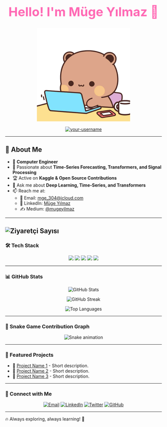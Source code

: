 <h1 align="center" style="color:#ff69b4; font-size: 40px;">Hello! I'm Müge Yılmaz 💖</h1>
<h3 align="center" style="color:#5f9ea0; font-style: italic;"></h3>

<p align="center">
  <img src="indir (2).gif" width="300"/>
</p>


<p align="center">
  <a href="https://github.com/your-username">
    <img src="https://komarev.com/ghpvc/?username=your-username&label=Profile%20views&color=0e75b6&style=flat" alt="your-username" />
  </a>
</p>

---

## 📜 About Me

- 💼 **Computer Engineer**
- 🎯 Passionate about **Time-Series Forecasting, Transformers, and Signal Processing**
- 🏆 Active on **Kaggle & Open Source Contributions**
- 💬 Ask me about **Deep Learning, Time-Series, and Transformers**
- 📫 Reach me at:
  - 📩 Email: [mge_304@icloud.com](mailto:mge_304@icloud.com)
  - 💼 LinkedIn: [Müge Yılmaz](https://www.linkedin.com/in/m%C3%BCge-y%C4%B1lmaz-607a49236/)
  - ✍️ Medium: [@mugeyilmaz](https://medium.com/@mugeyilmaz)

---
![Ziyaretçi Sayısı](https://komarev.com/ghpvc/?username=rabiasm&color=blue)
---

### 🛠 Tech Stack

<p align="center">
  <img src="https://img.shields.io/badge/Python-3776AB?style=for-the-badge&logo=python&logoColor=white" />
  <img src="https://img.shields.io/badge/SQL-4479A1?style=for-the-badge&logo=postgresql&logoColor=white" />
  <img src="https://img.shields.io/badge/PyTorch-EE4C2C?style=for-the-badge&logo=pytorch&logoColor=white" />
  <img src="https://img.shields.io/badge/TensorFlow-FF6F00?style=for-the-badge&logo=tensorflow&logoColor=white" />
  <img src="https://img.shields.io/badge/Docker-2496ED?style=for-the-badge&logo=docker&logoColor=white" />
</p>

---

### 📊 GitHub Stats

<p align="center">
  <img src="https://github-readme-stats.vercel.app/api?username=muge-124&show_icons=true&theme=radical" alt="GitHub Stats" />
</p>

<p align="center">
  <img src="https://github-readme-streak-stats.herokuapp.com/?user=muge-124&theme=radical" alt="GitHub Streak" />
</p>

<p align="center">
  <img src="https://github-readme-stats.vercel.app/api/top-langs/?username=muge-124&layout=compact&theme=radical" alt="Top Languages" />
</p>

---


### 🐍 Snake Game Contribution Graph

<p align="center">
  <img src="https://github.com/your-username/your-username/blob/output/github-contribution-grid-snake.svg" alt="Snake animation" />
</p>

---

### 🚀 Featured Projects

- 🌟 [Project Name 1](https://github.com/muge-124/project1) - Short description.
- 🔬 [Project Name 2](https://github.com/muge-124/project2) - Short description.
- 🎯 [Project Name 3](https://github.com/muge-124/project3) - Short description.

---

### 🔗 Connect with Me

<p align="center">
  <a href="mailto:your-email@example.com"><img src="https://img.shields.io/badge/Email-D14836?style=for-the-badge&logo=gmail&logoColor=white" alt="Email"></a>
  <a href="https://www.linkedin.com/in/your-profile"><img src="https://img.shields.io/badge/LinkedIn-blue?style=for-the-badge&logo=linkedin" alt="LinkedIn"></a>
  <a href="https://twitter.com/your-profile"><img src="https://img.shields.io/badge/Twitter-blue?style=for-the-badge&logo=twitter" alt="Twitter"></a>
  <a href="https://github.com/your-username"><img src="https://img.shields.io/badge/GitHub-black?style=for-the-badge&logo=github" alt="GitHub"></a>
</p>

---

🔥 Always exploring, always learning! 🚀
